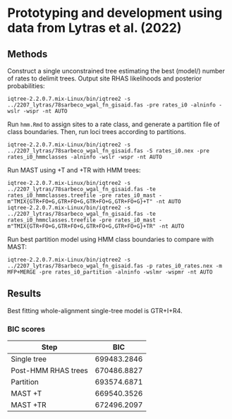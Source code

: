 # Prototyping and development using data from Lytras et al. (2022)  

## Methods  
Construct a single unconstrained tree estimating the best (model/) number of rates to delimit trees. Output site RHAS likelihoods and posterior probabilities:  
```
iqtree-2.2.0.7.mix-Linux/bin/iqtree2 -s ../2207_lytras/78sarbeco_wgal_fn_gisaid.fas -pre rates_i0 -alninfo -wslr -wspr -nt AUTO
```

Run `hmm.Rmd` to assign sites to a rate class, and generate a partition file of class boundaries. Then, run loci trees according to partitions.  
```
iqtree-2.2.0.7.mix-Linux/bin/iqtree2 -s ../2207_lytras/78sarbeco_wgal_fn_gisaid.fas -S rates_i0.nex -pre rates_i0_hmmclasses -alninfo -wslr -wspr -nt AUTO
```

Run MAST using +T and +TR with HMM trees:
```
iqtree-2.2.0.7.mix-Linux/bin/iqtree2 -s ../2207_lytras/78sarbeco_wgal_fn_gisaid.fas -te rates_i0_hmmclasses.treefile -pre rates_i0_mast -m"TMIX{GTR+FO+G,GTR+FO+G,GTR+FO+G,GTR+FO+G}+T" -nt AUTO
iqtree-2.2.0.7.mix-Linux/bin/iqtree2 -s ../2207_lytras/78sarbeco_wgal_fn_gisaid.fas -te rates_i0_hmmclasses.treefile -pre rates_i0_mast -m"TMIX{GTR+FO+G,GTR+FO+G,GTR+FO+G,GTR+FO+G}+TR" -nt AUTO
```

Run best partition model using HMM class boundaries to compare with MAST:  
```
iqtree-2.2.0.7.mix-Linux/bin/iqtree2 -s ../2207_lytras/78sarbeco_wgal_fn_gisaid.fas -p rates_i0_rates.nex -m MFP+MERGE -pre rates_i0_partition -alninfo -wslmr -wspmr -nt AUTO
```

## Results  

Best fitting whole-alignment single-tree model is GTR+I+R4.  


### BIC scores  

| Step                | BIC         |
| --------------      | ----------- |
| Single tree         | 699483.2846 |
| Post-HMM RHAS	trees | 670486.8827 |
| Partition           | 693574.6871 |
| MAST +T             | 669540.3526 |
| MAST +TR            | 672496.2097 |
